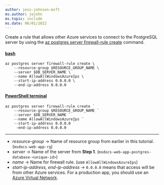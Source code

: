```yaml
---
author: jess-johnson-msft
ms.author: jejohn
ms.topic: include
ms.date: 06/01/2022
---
```


Create a rule that allows other Azure services to connect to the PostgreSQL server by using the [az postgres server firewall-rule create](/cli/azure/postgres/server/firewall-rule) command.

#### [bash](#tab/terminal-bash)

```azurecli
az postgres server firewall-rule create \
    --resource-group $RESOURCE_GROUP_NAME \
    --server $DB_SERVER_NAME \
    --name AllowAllWindowsAzureIps \
    --start-ip-address 0.0.0.0 \
    --end-ip-address 0.0.0.0
```

#### [PowerShell terminal](#tab/terminal-powershell)

```azurecli
az postgres server firewall-rule create `
    --resource-group $RESOURCE_GROUP_NAME `
    --server $DB_SERVER_NAME `
    --name AllowAllWindowsAzureIps `
    --start-ip-address 0.0.0.0 `
     -end-ip-address 0.0.0.0
```

---

* *resource-group* &rarr; Name of resource group from earlier in this tutorial. (`msdocs-web-app-rg`)
* *server* &rarr; Name of the server from **Step 1**. (`msdocs-web-app-postgres-database-<unique-id>`)
* *name* &rarr; Name for firewall rule. (use `AllowAllWindowsAzureIps`)
* *start-ip-address, end-ip-address* &rarr; `0.0.0.0` means that access will be from other Azure services. For a production app, you should use an [Azure Virtual Network](/azure/virtual-network/virtual-networks-overview.md).
